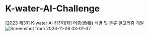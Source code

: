# K-water-AI-Challenge
[2023 제3회 K-water AI 경진대회] 어종(魚種) 식별 및 분류 알고리즘 개발
![Screenshot from 2023-11-06 03-01-37](https://github.com/mingu4u/K-water-AI-Challenge/assets/97663670/7f8b7362-d00f-47ac-aa12-96733f3d17f5)
